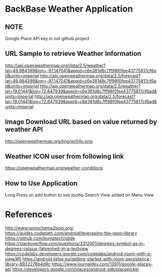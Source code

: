 # BackBase Weather Application

## NOTE
Google Place API key in not github project

URL Sample to retrieve Weather Information
-------------------------------------------
http://api.openweathermap.org/data/2.5/weather?lat=49.884399&lon=-97.147041&appid=c6e381d8c7ff98f0fee43775817cf6ad&units=imperial
http://api.openweathermap.org/data/2.5/forecast?lat=49.884399&lon=-97.147041&appid=c6e381d8c7ff98f0fee43775817cf6ad&units=imperial
http://api.openweathermap.org/data/2.5/weather?lat=19.01441&lon=72.847939&appid=c6e381d8c7ff98f0fee43775817cf6ad&units=imperial
http://api.openweathermap.org/data/2.5/forecast?lat=19.01441&lon=72.847939&appid=c6e381d8c7ff98f0fee43775817cf6ad&units=imperial

Image Download URL based on value returned by weather API
-----------------------------------------------------------
http://openweathermap.org/img/w/04n.png

Weather ICON user from following link
--------------------------------------
https://openweathermap.org/weather-conditions

How to Use Application
------------------------
Long Press on add button to see tooltip
Search View added on Menu View 

# References
http://www.jsonschema2pojo.org/
https://guides.codepath.com/android/leveraging-the-gson-library
https://github.com/bumptech/glide
https://stackoverflow.com/questions/3312001/degrees-symbol-as-in-degrees-celsius-fahrenheit-in-a-textview
https://codelabs.developers.google.com/codelabs/android-room-with-a-view/#0
https://android.jlelse.eu/getting-started-with-room-persistence-library-8932276b4d8c
https://www.journaldev.com/13911/google-places-api
https://developers.google.com/places/android-sdk/placepicker